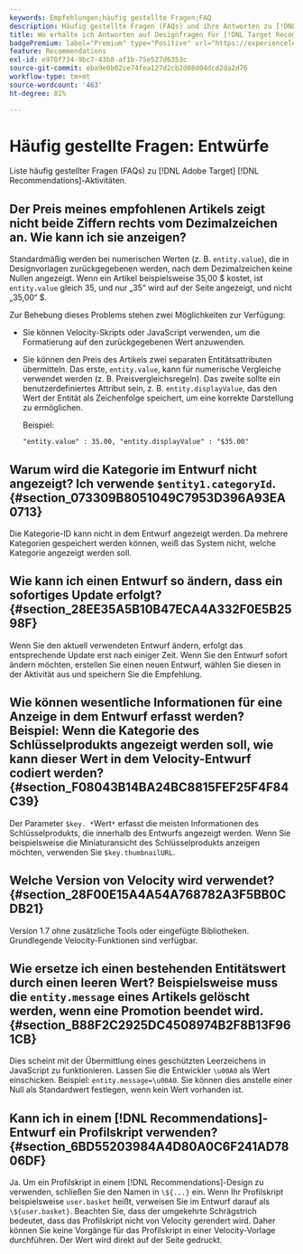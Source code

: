 ```yaml
---
keywords: Empfehlungen;häufig gestellte Fragen;FAQ
description: Häufig gestellte Fragen (FAQs) und ihre Antworten zu [!DNL Target Recommendations] Designs.
title: Wo erhalte ich Antworten auf Designfragen für [!DNL Target Recommendations]?
badgePremium: label="Premium" type="Positive" url="https://experienceleague.adobe.com/docs/target/using/introduction/intro.html?lang=en#premium newtab=true" tooltip="Erfahren Sie, was in Target Premium enthalten ist."
feature: Recommendations
exl-id: e970f734-9bc7-43b8-af1b-75e527d6353c
source-git-commit: eba9e0b02ce74fea127d2cb2d08d04dcd2da2d76
workflow-type: tm+mt
source-wordcount: '463'
ht-degree: 81%

---
```


# Häufig gestellte Fragen: Entwürfe

Liste häufig gestellter Fragen (FAQs) zu [!DNL Adobe Target] [!DNL Recommendations]-Aktivitäten.

## Der Preis meines empfohlenen Artikels zeigt nicht beide Ziffern rechts vom Dezimalzeichen an. Wie kann ich sie anzeigen?

Standardmäßig werden bei numerischen Werten (z. B. `entity.value`), die in Designvorlagen zurückgegebenen werden, nach dem Dezimalzeichen keine Nullen angezeigt. Wenn ein Artikel beispielsweise 35,00 $ kostet, ist `entity.value` gleich 35, und nur „35“ wird auf der Seite angezeigt, und nicht „35,00“ $.

Zur Behebung dieses Problems stehen zwei Möglichkeiten zur Verfügung:

* Sie können Velocity-Skripts oder JavaScript verwenden, um die Formatierung auf den zurückgegebenen Wert anzuwenden.

* Sie können den Preis des Artikels zwei separaten Entitätsattributen übermitteln. Das erste, `entity.value`, kann für numerische Vergleiche verwendet werden (z. B. Preisvergleichsregeln). Das zweite sollte ein benutzerdefiniertes Attribut sein, z. B. `entity.displayValue`, das den Wert der Entität als Zeichenfolge speichert, um eine korrekte Darstellung zu ermöglichen.

  Beispiel:

  `"entity.value" : 35.00, "entity.displayValue" : "$35.00"`

## Warum wird die Kategorie im Entwurf nicht angezeigt? Ich verwende `$entity1.categoryId`. {#section_073309B8051049C7953D396A93EA0713}

Die Kategorie-ID kann nicht in dem Entwurf angezeigt werden. Da mehrere Kategorien gespeichert werden können, weiß das System nicht, welche Kategorie angezeigt werden soll.

## Wie kann ich einen Entwurf so ändern, dass ein sofortiges Update erfolgt?  {#section_28EE35A5B10B47ECA4A332F0E5B2598F}

Wenn Sie den aktuell verwendeten Entwurf ändern, erfolgt das entsprechende Update erst nach einiger Zeit. Wenn Sie den Entwurf sofort ändern möchten, erstellen Sie einen neuen Entwurf, wählen Sie diesen in der Aktivität aus und speichern Sie die Empfehlung.

## Wie können wesentliche Informationen für eine Anzeige in dem Entwurf erfasst werden? Beispiel: Wenn die Kategorie des Schlüsselprodukts angezeigt werden soll, wie kann dieser Wert in dem Velocity-Entwurf codiert werden?  {#section_F08043B14BA24BC8815FEF25F4F84C39}

Der Parameter `$key. *`Wert`*` erfasst die meisten Informationen des Schlüsselprodukts, die innerhalb des Entwurfs angezeigt werden. Wenn Sie beispielsweise die Miniaturansicht des Schlüsselprodukts anzeigen möchten, verwenden Sie `$key.thumbnailURL`.

## Welche Version von Velocity wird verwendet? {#section_28F00E15A4A54A768782A3F5BB0CDB21}

Version 1.7 ohne zusätzliche Tools oder eingefügte Bibliotheken. Grundlegende Velocity-Funktionen sind verfügbar.

## Wie ersetze ich einen bestehenden Entitätswert durch einen leeren Wert? Beispielsweise muss die `entity.message` eines Artikels gelöscht werden, wenn eine Promotion beendet wird. {#section_B88F2C2925DC4508974B2F8B13F961CB}

Dies scheint mit der Übermittlung eines geschützten Leerzeichens in JavaScript zu funktionieren. Lassen Sie die Entwickler `\u00A0` als Wert einschicken. Beispiel: `entity.message=\u00A0`. Sie können dies anstelle einer Null als Standardwert festlegen, wenn kein Wert vorhanden ist.

## Kann ich in einem [!DNL Recommendations]-Entwurf ein Profilskript verwenden? {#section_6BD55203984A4D80A0C6F241AD7806DF}

Ja. Um ein Profilskript in einem [!DNL Recommendations]-Design zu verwenden, schließen Sie den Namen in `\${...}` ein. Wenn Ihr Profilskript beispielsweise `user.basket` heißt, verweisen Sie im Entwurf darauf als `\${user.basket}`. Beachten Sie, dass der umgekehrte Schrägstrich bedeutet, dass das Profilskript nicht von Velocity gerendert wird. Daher können Sie keine Vorgänge für das Profilskript in einer Velocity-Vorlage durchführen. Der Wert wird direkt auf der Seite gedruckt.
